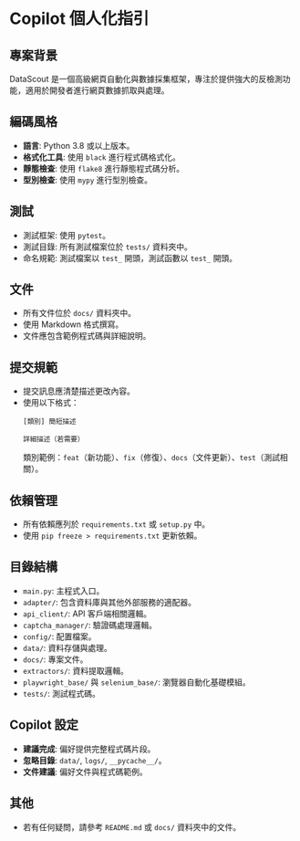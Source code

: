 # Copilot 個人化指引

## 專案背景
DataScout 是一個高級網頁自動化與數據採集框架，專注於提供強大的反檢測功能，適用於開發者進行網頁數據抓取與處理。

## 編碼風格
- **語言**: Python 3.8 或以上版本。
- **格式化工具**: 使用 `black` 進行程式碼格式化。
- **靜態檢查**: 使用 `flake8` 進行靜態程式碼分析。
- **型別檢查**: 使用 `mypy` 進行型別檢查。

## 測試
- 測試框架: 使用 `pytest`。
- 測試目錄: 所有測試檔案位於 `tests/` 資料夾中。
- 命名規範: 測試檔案以 `test_` 開頭，測試函數以 `test_` 開頭。

## 文件
- 所有文件位於 `docs/` 資料夾中。
- 使用 Markdown 格式撰寫。
- 文件應包含範例程式碼與詳細說明。

## 提交規範
- 提交訊息應清楚描述更改內容。
- 使用以下格式：
  ```
  [類別] 簡短描述

  詳細描述（若需要）
  ```
  類別範例：`feat`（新功能）、`fix`（修復）、`docs`（文件更新）、`test`（測試相關）。

## 依賴管理
- 所有依賴應列於 `requirements.txt` 或 `setup.py` 中。
- 使用 `pip freeze > requirements.txt` 更新依賴。

## 目錄結構
- `main.py`: 主程式入口。
- `adapter/`: 包含資料庫與其他外部服務的適配器。
- `api_client/`: API 客戶端相關邏輯。
- `captcha_manager/`: 驗證碼處理邏輯。
- `config/`: 配置檔案。
- `data/`: 資料存儲與處理。
- `docs/`: 專案文件。
- `extractors/`: 資料提取邏輯。
- `playwright_base/` 與 `selenium_base/`: 瀏覽器自動化基礎模組。
- `tests/`: 測試程式碼。

## Copilot 設定
- **建議完成**: 偏好提供完整程式碼片段。
- **忽略目錄**: `data/`, `logs/`, `__pycache__/`。
- **文件建議**: 偏好文件與程式碼範例。

## 其他
- 若有任何疑問，請參考 `README.md` 或 `docs/` 資料夾中的文件。